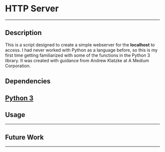 # HTTP Server 
---

## Description
This is a script designed to create a simple webserver for the **localhost** to access. I had never worked with Python as a language before, so this is my first time getting familiarized with some of the functions in the Python 3 library. It was created with guidance from Andrew Klatzke at A Medium Corporation. 
  

## Dependencies

[Python 3](https://www.python.org/downloads/)
---

## Usage
---

## Future Work
---

